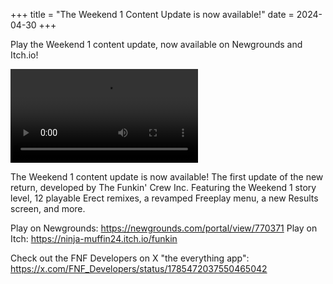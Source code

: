 +++
title = "The Weekend 1 Content Update is now available!"
date = 2024-04-30
+++

Play the Weekend 1 content update, now available on Newgrounds and Itch.io! 

<!-- more -->

<video src="/img/2024-04-30/update-teaser-weekend1.mp4" controls="controls">
</video>

The Weekend 1 content update is now available! The first update of the new return, developed by The Funkin' Crew Inc. Featuring the Weekend 1 story level, 12 playable Erect remixes, a revamped Freeplay menu, a new Results screen, and more.

Play on Newgrounds: https://newgrounds.com/portal/view/770371
Play on Itch: https://ninja-muffin24.itch.io/funkin

Check out the FNF Developers on X "the everything app": https://x.com/FNF_Developers/status/1785472037550465042
